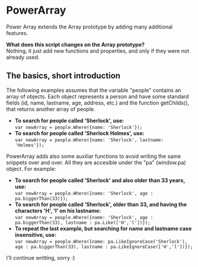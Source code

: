 # PowerArray
Power Array extends the Array prototype by adding many additional features.

<b>What does this script changes on the Array prototype?</b><br>
Nothing, it just add new functions and properties, and only if they were not already used.

<h2>The basics, short introduction</h2>
The following examples assumes that the variable "people" contains an array of objects. Each object represents a person and have some standard fields (id, name, lastname, age, address, etc.) and the function getChilds(), that returns another array of people.
<ul>
      <li><b>To search for people called 'Sherlock', use:</b><br>
            <code>var newArray = people.Where({name: 'Sherlock'});</code>
      </li>
      <li><b>To search for people called 'Sherlock Holmes', use:</b><br>
            <code>var newArray = people.Where({name: 'Sherlock', lastname: 'Holmes'});</code> 
      </li>
</ul>
PowerArray adds also some auxiliar functions to avoid writing the same snippets over and over. All they are accesible under the "pa" (window.pa) object. For example:
<ul>
      <li><b>To search for people called 'Sherlock' and also older than 33 years, use:</b><br>
            <code>var newArray = people.Where({name: 'Sherlock', age : pa.biggerThan(33)});</code>
      </li>
      <li><b>To search for people called 'Sherlock', older than 33, and having the characters 'H', 'l' on his lastname:</b><br>
            <code>var newArray = people.Where({name: 'Sherlock', age : pa.biggerThan(33), lastname : pa.Like(['H','l'])});</code>
      </li>
        <li><b>To repeat the last example, but searching for name and lastname case insensitive, use:</b><br>
            <code>var newArray = people.Where({name: pa.LikeIgnoreCase('Sherlock'), age : pa.biggerThan(33), lastname : pa.LikeIgnoreCase(['H','l'])});</code>
      </li>
</ul>


I'll continue writting, sorry :)
